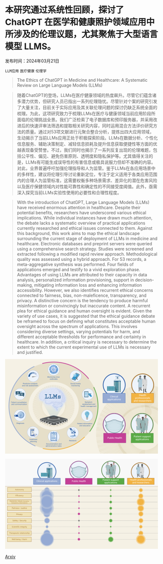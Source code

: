 # 本研究通过系统性回顾，探讨了 ChatGPT 在医学和健康照护领域应用中所涉及的伦理议题，尤其聚焦于大型语言模型 LLMS。

发布时间：2024年03月21日

`LLM应用` `医疗健康` `伦理学`

> The Ethics of ChatGPT in Medicine and Healthcare: A Systematic Review on Large Language Models (LLMs)

> 随着ChatGPT的登场，LLMs在医疗健康领域的热度飙升。尽管它们蕴含诸多潜力优势，但研究人员已指出一系列伦理隐忧。尽管针对个案的研究引发了大量关注，目前关于实际应用及其关联伦理问题的探讨仍缺乏系统全面的梳理。为此，这项研究致力于梳理LLMs在医疗与健康领域当前应用阶段所面临的伦理挑战全景。我们广泛检索了电子数据库和预印服务器，并采用改进后的快速评审法筛选和提取相关研究内容，同时运用混合方法评价研究方法的质量。通过对53项文献进行元聚合整合分析，提炼出四大应用领域，生动揭示了当前LLMs应用正处于积极探索阶段。LLMs在数据分析、个性化信息服务、辅助决策制定、减轻信息损耗及提升信息获取便捷性等方面的优越表现备受赞誉。不过，我们同时也揭示了一系列反复出现的伦理难题，包括公平性、偏见、避免伤害原则、透明度和隐私保护等。尤其值得关注的是，LLMs有可能生成误导性的有害信息或极具说服力但却不准确的内容。对此，业界普遍呼吁加强伦理指导和人为监管。鉴于LLMs在各应用场景中的多样性，建议将伦理引导讨论重新定位，专注于定义适用于各类应用范围内的合理人为监管标准，这需要权衡多种场景需求、差异化的潜在危害风险以及医疗保健领域内对性能可靠性和确定性的不同接受度阈值。此外，亟需深入探究当前LLMs实验性使用的必要性和合理性程度。

> With the introduction of ChatGPT, Large Language Models (LLMs) have received enormous attention in healthcare. Despite their potential benefits, researchers have underscored various ethical implications. While individual instances have drawn much attention, the debate lacks a systematic overview of practical applications currently researched and ethical issues connected to them. Against this background, this work aims to map the ethical landscape surrounding the current stage of deployment of LLMs in medicine and healthcare. Electronic databases and preprint servers were queried using a comprehensive search strategy. Studies were screened and extracted following a modified rapid review approach. Methodological quality was assessed using a hybrid approach. For 53 records, a meta-aggregative synthesis was performed. Four fields of applications emerged and testify to a vivid exploration phase. Advantages of using LLMs are attributed to their capacity in data analysis, personalized information provisioning, support in decision-making, mitigating information loss and enhancing information accessibility. However, we also identifies recurrent ethical concerns connected to fairness, bias, non-maleficence, transparency, and privacy. A distinctive concern is the tendency to produce harmful misinformation or convincingly but inaccurate content. A recurrent plea for ethical guidance and human oversight is evident. Given the variety of use cases, it is suggested that the ethical guidance debate be reframed to focus on defining what constitutes acceptable human oversight across the spectrum of applications. This involves considering diverse settings, varying potentials for harm, and different acceptable thresholds for performance and certainty in healthcare. In addition, a critical inquiry is necessary to determine the extent to which the current experimental use of LLMs is necessary and justified.

![本研究通过系统性回顾，探讨了 ChatGPT 在医学和健康照护领域应用中所涉及的伦理议题，尤其聚焦于大型语言模型 LLMS。](../../../paper_images/2403.14473/x1.png)

![本研究通过系统性回顾，探讨了 ChatGPT 在医学和健康照护领域应用中所涉及的伦理议题，尤其聚焦于大型语言模型 LLMS。](../../../paper_images/2403.14473/x2.png)

[Arxiv](https://arxiv.org/abs/2403.14473)